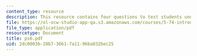 ```yaml
---
content_type: resource
description: This resource contains four questions to test students understanding.
file: https://ol-ocw-studio-app-qa.s3.amazonaws.com/courses/5-74-introductory-quantum-mechanics-ii-spring-2004/2dc0003b28b736617a1196ba032bec25_ps6.pdf
file_type: application/pdf
resourcetype: Document
title: ps6.pdf
uid: 2dc0003b-28b7-3661-7a11-96ba032bec25
---
```

